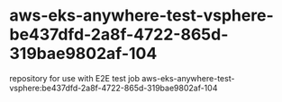 # aws-eks-anywhere-test-vsphere-be437dfd-2a8f-4722-865d-319bae9802af-104
repository for use with E2E test job aws-eks-anywhere-test-vsphere:be437dfd-2a8f-4722-865d-319bae9802af-104
